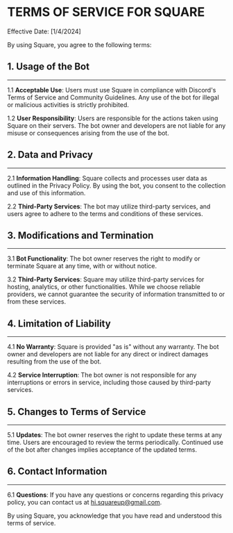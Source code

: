 # TERMS OF SERVICE FOR SQUARE

Effective Date: [1/4/2024]

By using Square, you agree to the following terms:

## 1. Usage of the Bot
-------------------

1.1 **Acceptable Use**: Users must use Square in compliance with Discord's Terms of Service and Community Guidelines. Any use of the bot for illegal or malicious activities is strictly prohibited.

1.2 **User Responsibility**: Users are responsible for the actions taken using Square on their servers. The bot owner and developers are not liable for any misuse or consequences arising from the use of the bot.

## 2. Data and Privacy
-------------------

2.1 **Information Handling**: Square collects and processes user data as outlined in the Privacy Policy. By using the bot, you consent to the collection and use of this information.

2.2 **Third-Party Services**: The bot may utilize third-party services, and users agree to adhere to the terms and conditions of these services.

## 3. Modifications and Termination
-------------------

3.1 **Bot Functionality**: The bot owner reserves the right to modify or terminate Square at any time, with or without notice.

3.2 **Third-Party Services**: Square may utilize third-party services for hosting, analytics, or other functionalities. While we choose reliable providers, we cannot guarantee the security of information transmitted to or from these services.

## 4. Limitation of Liability
-------------------

4.1 **No Warranty**: Square is provided "as is" without any warranty. The bot owner and developers are not liable for any direct or indirect damages resulting from the use of the bot.

4.2 **Service Interruption**: The bot owner is not responsible for any interruptions or errors in service, including those caused by third-party services.

## 5. Changes to Terms of Service
-------------------

5.1 **Updates**: The bot owner reserves the right to update these terms at any time. Users are encouraged to review the terms periodically. Continued use of the bot after changes implies acceptance of the updated terms.

## 6. Contact Information
-------------------

6.1 **Questions**: If you have any questions or concerns regarding this privacy policy, you can contact us at hi.squareup@gmail.com.

By using Square, you acknowledge that you have read and understood this terms of service.
